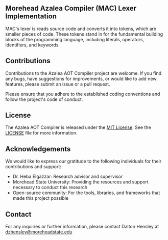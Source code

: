 ## Morehead Azalea Compiler (MAC) Lexer Implementation 

MAC's lexer is reads source code and converts it into tokens, which are smaller
pieces of code. These tokens stand in for the fundamental building blocks of
the programming language, including literals, operators, identifiers, and
keywords.

## Contributions

Contributions to the Azalea AOT Compiler project are welcome. If you find any
bugs, have suggestions for improvements, or would like to add new features,
please submit an issue or a pull request.

Please ensure that you adhere to the established coding conventions and follow
the project's code of conduct.

## License

The Azalea AOT Compiler is released under the [MIT
License](https://opensource.org/licenses/MIT). See the [LICENSE](LICENSE) file
for more information.

## Acknowledgements

We would like to express our gratitude to the following individuals for their
contributions and support:

- Dr. Heba Elgazzar: Research advisor and supervisor
- Morehead State University: Providing the resources and support necessary to
  conduct this research
- Open-source community: For the tools, libraries, and frameworks that made
  this project possible

## Contact

For any inquiries or further information, please contact Dalton Hensley at
dzhensley@moreheadstate.edu
